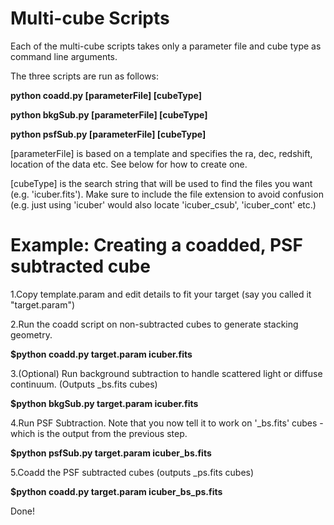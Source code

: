 # Multi-cube Scripts

Each of the multi-cube scripts takes only a parameter file and cube type as command line arguments.

The three scripts are run as follows:

**python coadd.py [parameterFile] [cubeType]**

**python bkgSub.py [parameterFile] [cubeType]**

**python psfSub.py [parameterFile] [cubeType]**

[parameterFile] is based on a template and specifies the ra, dec, redshift, location of the data etc. See below for how to create one.

[cubeType] is the search string that will be used to find the files you want (e.g. 'icuber.fits'). Make sure to include the file extension to avoid confusion (e.g. just using 'icuber' would also locate 'icuber_csub', 'icuber_cont' etc.)

# Example: Creating a coadded, PSF subtracted cube

1.Copy template.param and edit details to fit your target (say you called it "target.param")

2.Run the coadd script on non-subtracted cubes to generate stacking geometry.

**$python coadd.py target.param icuber.fits** 

3.(Optional) Run background subtraction to handle scattered light or diffuse continuum. (Outputs _bs.fits cubes)

**$python bkgSub.py target.param icuber.fits**

4.Run PSF Subtraction. Note that you now tell it to work on '_bs.fits' cubes - which is the output from the previous step.

**$python psfSub.py target.param icuber_bs.fits**

5.Coadd the PSF subtracted cubes (outputs _ps.fits cubes)

**$python coadd.py target.param icuber_bs_ps.fits**

Done! 

